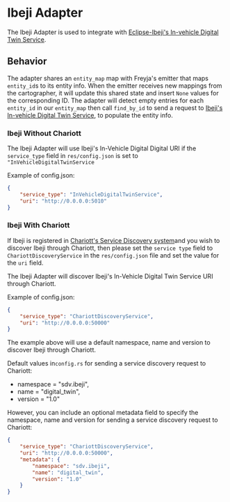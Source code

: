 # Ibeji Adapter

The Ibeji Adapter is used to integrate with [Eclipse-Ibeji's In-vehicle Digital Twin Service](https://github.com/eclipse-ibeji/ibeji).

## Behavior

The adapter shares an `entity_map` map with Freyja's emitter that maps `entity_id`s to its entity info. When the emitter receives new mappings from the cartographer, it will update this shared state and insert `None` values for the corresponding ID. The adapter will detect empty entries for each `entity_id` in our `entity_map` then call `find_by_id` to send a request to [Ibeji's In-vehicle Digital Twin Service](https://github.com/eclipse-ibeji/ibeji), to populate the entity info.

### Ibeji Without Chariott

The Ibeji Adapter will use Ibeji's In-Vehicle Digital Digital URI if the `service_type` field in `res/config.json` is set to `"InVehicleDigitalTwinService`

Example of config.json:

```json
{
    "service_type": "InVehicleDigitalTwinService",
    "uri": "http://0.0.0.0:5010"
}
```

### Ibeji With Chariott

If Ibeji is registered in [Chariott's Service Discovery system](https://github.com/eclipse-chariott/chariott/blob/main/service_discovery/README.md)and you wish to discover Ibeji through Chariott, then please set the `service type` field to `ChariottDiscoveryService` in the `res/config.json` file and set the value for the `uri` field.

The Ibeji Adapter will discover Ibeji's In-Vehicle Digital Twin Service URI through Chariott.

Example of config.json:

```json
{
    "service_type": "ChariottDiscoveryService",
    "uri": "http://0.0.0.0:50000"
}
```

The example above will use a default namespace, name and version to discover Ibeji through Chariott.

Default values in`config.rs` for sending a service discovery request to Chariott:

- namespace = "sdv.ibeji",
- name = "digital_twin",
- version = "1.0"

However, you can include an optional metadata field to specify the namespace, name and version for sending a service discovery request to Chariott:

```json
{
    "service_type": "ChariottDiscoveryService",
    "uri": "http://0.0.0.0:50000",
    "metadata": {
        "namespace": "sdv.ibeji",
        "name": "digital_twin",
        "version": "1.0"
    }
}
```
